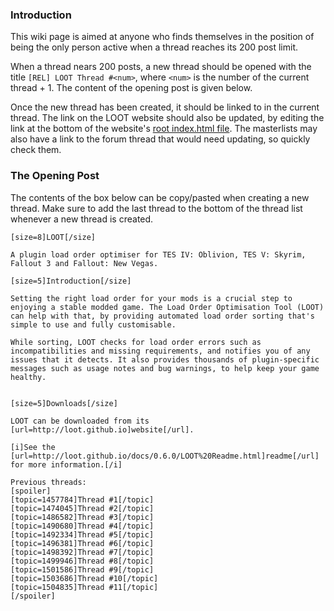 ### Introduction

This wiki page is aimed at anyone who finds themselves in the position of being the only person active when a thread reaches its 200 post limit.

When a thread nears 200 posts, a new thread should be opened with the title `[REL] LOOT Thread #<num>`, where `<num>` is the number of the current thread + 1. The content of the opening post is given below.

Once the new thread has been created, it should be linked to in the current thread. The link on the LOOT website should also be updated, by editing the link at the bottom of the website's [root index.html file](https://github.com/loot/loot.github.io/blob/master/index.html). The masterlists may also have a link to the forum thread that would need updating, so quickly check them.

### The Opening Post

The contents of the box below can be copy/pasted when creating a new thread. Make sure to add the last thread to the bottom of the thread list whenever a new thread is created.

```
[size=8]LOOT[/size]

A plugin load order optimiser for TES IV: Oblivion, TES V: Skyrim, Fallout 3 and Fallout: New Vegas.

[size=5]Introduction[/size]

Setting the right load order for your mods is a crucial step to enjoying a stable modded game. The Load Order Optimisation Tool (LOOT) can help with that, by providing automated load order sorting that's simple to use and fully customisable.

While sorting, LOOT checks for load order errors such as incompatibilities and missing requirements, and notifies you of any issues that it detects. It also provides thousands of plugin-specific messages such as usage notes and bug warnings, to help keep your game healthy.


[size=5]Downloads[/size]

LOOT can be downloaded from its [url=http://loot.github.io]website[/url].

[i]See the [url=http://loot.github.io/docs/0.6.0/LOOT%20Readme.html]readme[/url] for more information.[/i]

Previous threads:
[spoiler]
[topic=1457784]Thread #1[/topic]
[topic=1474045]Thread #2[/topic]
[topic=1486582]Thread #3[/topic]
[topic=1490680]Thread #4[/topic]
[topic=1492334]Thread #5[/topic]
[topic=1496381]Thread #6[/topic]
[topic=1498392]Thread #7[/topic]
[topic=1499946]Thread #8[/topic]
[topic=1501586]Thread #9[/topic]
[topic=1503686]Thread #10[/topic]
[topic=1504835]Thread #11[/topic]
[/spoiler]
```
